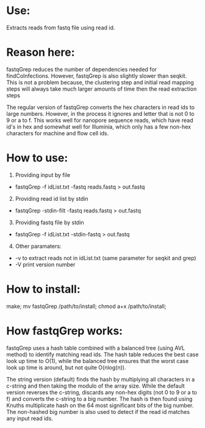# Use:

Extracts reads from fastq file using read id.

# Reason here:

fastqGrep reduces the number of dependencies needed for findCoInfections.
  However, fastqGrep is also slightly slower than seqkit. This is not a problem
  because, the clustering step and initial read mapping steps will always take
  much larger amounts of time then the read extraction steps

The regular version of fastqGrep converts the hex characters in read ids to
  large numbers. However, in the process it ignores and letter that is not
  0 to 9 or a to f. This works well for nanopore sequence reads, which have
  read id's in hex and somewhat well for Illuminia, which only has a few non-hex
  characters for machine and flow cell ids.

# How to use:

1. Providing input by file
  - fastqGrep -f idList.txt -fastq reads.fastq > out.fastq
2. Providing read id list by stdin
  - fastqGrep -stdin-filt -fastq reads.fastq > out.fastq
3. Providing fastq file by stdin
  - fastqGrep -f idList.txt -stdin-fastq > out.fastq
4. Other paramaters:
  - -v to extract reads not in idList.txt (same parameter for seqkit and grep)
  - -V print version number

# How to install:

make;
mv fastqGrep /path/to/install;
chmod a+x /path/to/install;

# How fastqGrep works:

fastqGrep uses a hash table combined with a balanced tree (using AVL method) to
   identify matching read ids. The hash table reduces the best case look up time
   to O(1), while the balanced tree ensures that the worst case look up time is
   around, but not quite O(nlog(n)).

The string version (default) finds the hash by multiplying all characters in a
  c-string and then taking the modulo of the array size. While the default
  version reverses the c-string, discards any non-hex digits
  (not 0 to 9 or a to f) and converts the c-string to a big number. The hash is
  then found using Knuths multiplicate hash on the 64 most significant bits of
  the big number. The non-hashed big number is also used to detect if the read
  id matches any input read ids.

